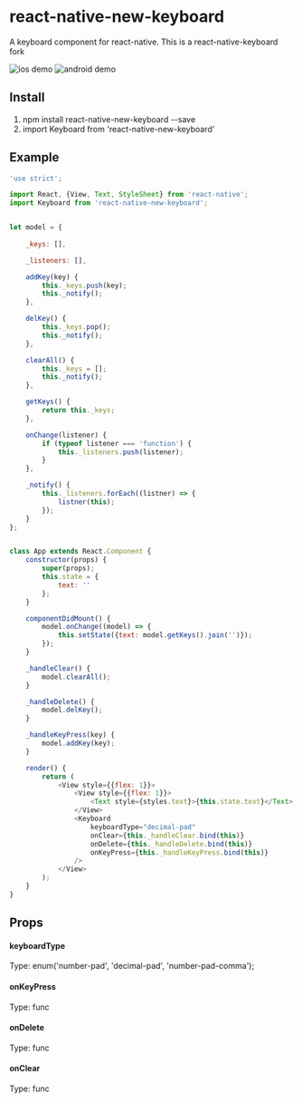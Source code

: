 # react-native-new-keyboard
A keyboard component for react-native. This is a react-native-keyboard fork 

![ios demo](./doc/ios.png) ![android demo](./doc/android.png)

## Install
1. npm install react-native-new-keyboard --save
2. import Keyboard from 'react-native-new-keyboard'


## Example
```javascript
'use strict';

import React, {View, Text, StyleSheet} from 'react-native';
import Keyboard from 'react-native-new-keyboard';


let model = {
    
    _keys: [],

    _listeners: [],

    addKey(key) {
        this._keys.push(key);
        this._notify();
    },

    delKey() {
        this._keys.pop();
        this._notify();
    },

    clearAll() {
        this._keys = [];
        this._notify();
    },

    getKeys() {
        return this._keys;
    },

    onChange(listener) {
        if (typeof listener === 'function') {
            this._listeners.push(listener);
        }
    },

    _notify() {
        this._listeners.forEach((listner) => {
            listner(this);
        });
    }
};


class App extends React.Component {
    constructor(props) {
        super(props);
        this.state = {
            text: ''
        };
    }

    componentDidMount() {
        model.onChange((model) => {
            this.setState({text: model.getKeys().join('')});
        });
    }

    _handleClear() {
        model.clearAll();
    }

    _handleDelete() {
        model.delKey();
    }

    _handleKeyPress(key) {
        model.addKey(key);
    }

    render() {
        return (
            <View style={{flex: 1}}>
                <View style={{flex: 1}}>
                    <Text style={styles.text}>{this.state.text}</Text>
                </View>    
                <Keyboard 
                    keyboardType="decimal-pad"
                    onClear={this._handleClear.bind(this)}
                    onDelete={this._handleDelete.bind(this)}
                    onKeyPress={this._handleKeyPress.bind(this)}
                />
            </View>
        );
    }
}
```

## Props

#### keyboardType
Type: enum('number-pad', 'decimal-pad', 'number-pad-comma');

#### onKeyPress
Type: func


#### onDelete
Type: func


#### onClear
Type: func

